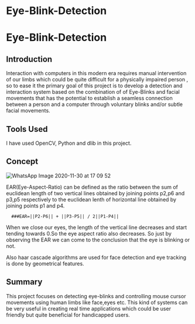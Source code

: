 # Eye-Blink-Detection

# Eye-Blink-Detection

## Introduction
Interaction with computers in this modern era requires manual intervention of our limbs which could be quite difficult for a physically impaired person , so to ease it
the primary goal of this project is to develop a detection and interaction system based on the combination of of Eye-Blinks and facial movements that has the potential to establish a seamless connection between a person and a computer through voluntary blinks and/or subtle facial movements.

## Tools Used
I have used OpenCV, Python and dlib in this project.

## Concept



![WhatsApp Image 2020-11-30 at 17 09 52](https://user-images.githubusercontent.com/58965233/100612350-db939700-3338-11eb-9f55-a58ec45ceaf5.jpeg)





EAR(Eye-Aspect-Ratio) can be defined as the ratio between the sum of euclidean length of two vertical lines obtained by joining points p2,p6 and p3,p5 respectively to the euclidean lenth of horizontal line obtained by joining points p1 and p4.

      ###EAR=||P2-P6|| + ||P3-P5|| / 2||P1-P4||
 When we close our eyes, the length of the vertical line decreases and start tending towards 0.So the eye aspect ratio also decreases. So just by observing the EAR we can come to the conclusion that the eye is blinking or not.  
 
 Also haar cascade algorithms are used for face detection and eye tracking is done  by geometrical features. 

## Summary
This project focuses on detecting eye-blinks and controlling mouse cursor movements using human limbs like face,eyes etc. This kind of systems can be very useful in creating real time applications which could be user friendly but quite beneficial for handicapped users.
